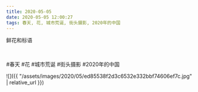 ```yaml
---
title: 2020-05-05
date: 2020-05-05 12:00:27
tags: 春天, 花, 城市荒诞, 街头摄影, 2020年的中国
---
```


<p>鲜花和标语</p> 
<p><br /></p>

#春天 #花 #城市荒诞 #街头摄影 #2020年的中国

![]({{ "/assets/images/2020/05/ed85538f2d3c6532e332bbf74606ef7c.jpg" | relative_url }})
